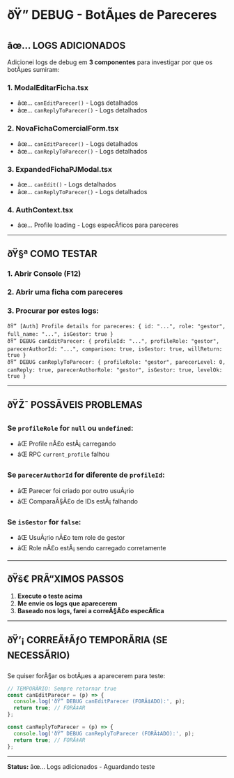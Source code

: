 ﻿# ðŸ” DEBUG - BotÃµes de Pareceres

## âœ… LOGS ADICIONADOS

Adicionei logs de debug em **3 componentes** para investigar por que os botÃµes sumiram:

### **1. ModalEditarFicha.tsx**
- âœ… `canEditParecer()` - Logs detalhados
- âœ… `canReplyToParecer()` - Logs detalhados

### **2. NovaFichaComercialForm.tsx**
- âœ… `canEditParecer()` - Logs detalhados  
- âœ… `canReplyToParecer()` - Logs detalhados

### **3. ExpandedFichaPJModal.tsx**
- âœ… `canEdit()` - Logs detalhados
- âœ… `canReplyToParecer()` - Logs detalhados

### **4. AuthContext.tsx**
- âœ… Profile loading - Logs especÃ­ficos para pareceres

---

## ðŸ§ª COMO TESTAR

### **1. Abrir Console (F12)**
### **2. Abrir uma ficha com pareceres**
### **3. Procurar por estes logs:**

```
ðŸ” [Auth] Profile details for pareceres: { id: "...", role: "gestor", full_name: "...", isGestor: true }
ðŸ” DEBUG canEditParecer: { profileId: "...", profileRole: "gestor", parecerAuthorId: "...", comparison: true, isGestor: true, willReturn: true }
ðŸ” DEBUG canReplyToParecer: { profileRole: "gestor", parecerLevel: 0, canReply: true, parecerAuthorRole: "gestor", isGestor: true, levelOk: true }
```

---

## ðŸŽ¯ POSSÃVEIS PROBLEMAS

### **Se `profileRole` for `null` ou `undefined`:**
- âŒ Profile nÃ£o estÃ¡ carregando
- âŒ RPC `current_profile` falhou

### **Se `parecerAuthorId` for diferente de `profileId`:**
- âŒ Parecer foi criado por outro usuÃ¡rio
- âŒ ComparaÃ§Ã£o de IDs estÃ¡ falhando

### **Se `isGestor` for `false`:**
- âŒ UsuÃ¡rio nÃ£o tem role de gestor
- âŒ Role nÃ£o estÃ¡ sendo carregado corretamente

---

## ðŸš€ PRÃ“XIMOS PASSOS

1. **Execute o teste acima**
2. **Me envie os logs que aparecerem**
3. **Baseado nos logs, farei a correÃ§Ã£o especÃ­fica**

---

## ðŸ’¡ CORREÃ‡ÃƒO TEMPORÃRIA (SE NECESSÃRIO)

Se quiser forÃ§ar os botÃµes a aparecerem para teste:

```typescript
// TEMPORÃRIO: Sempre retornar true
const canEditParecer = (p) => {
  console.log('ðŸ” DEBUG canEditParecer (FORÃ‡ADO):', p);
  return true; // FORÃ‡AR
};

const canReplyToParecer = (p) => {
  console.log('ðŸ” DEBUG canReplyToParecer (FORÃ‡ADO):', p);
  return true; // FORÃ‡AR
};
```

---

**Status:** âœ… Logs adicionados - Aguardando teste
